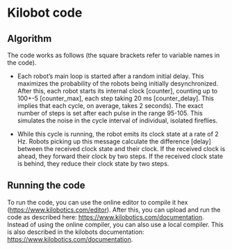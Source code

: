 # Kilobot code

## Algorithm

The code works as follows (the square brackets refer to variable names in the code). 

+ Each robot’s main loop is started after a random initial delay. This maximizes the probability of the robots being initially desynchronized. After this, each robot starts its internal clock [counter], counting up to 100+-5 [counter_max], each step taking 20 ms [counter_delay]. This implies that each cycle, on average, takes 2 seconds). The exact number of steps is set after each pulse in the range 95-105. This simulates the noise in the cycle interval of individual, isolated fireflies. 

+ While this cycle is running, the robot emits its clock state at a rate of 2 Hz. Robots picking up this message calculate the difference [delay] between the received clock state and their clock. If the received clock is ahead, they forward their clock by two steps. If the received clock state is behind, they reduce their clock state by two steps.

## Running the code

To run the code, you can use the online editor to compile it hex (https://www.kilobotics.com/editor). After this, you can upload and run the code as described here: https://www.kilobotics.com/documentation. Instead of using the online compiler, you can also use a local compiler. This is also described in the kilobots documentation: https://www.kilobotics.com/documentation.  
